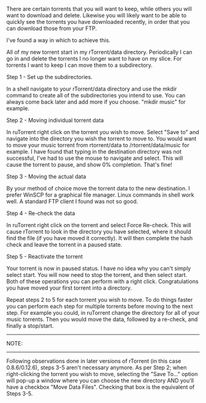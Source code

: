 
There are certain torrents that you will want to keep, while others you will want to download and delete. Likewise you will likely want to be able to quickly see the torrents you have downloaded recently, in order that you can download those from your FTP.

I've found a way in which to achieve this.

All of my new torrent start in my rTorrent/data directory. Periodically I can go in and delete the torrents I no longer want to have on my slice. For torrents I want to keep I can move them to a subdirectory.

Step 1 - Set up the subdirectories.

In a shell navigate to your rTorrent/data directory and use the mkdir command to create all of the subdirectories you intend to use. You can always come back later and add more if you choose. "mkdir music" for example.

Step 2 - Moving individual torrent data

In ruTorrent right click on the torrent you wish to move. Select "Save to" and navigate into the directory you wish the torrent to move to. You would want to move your music torrent from rtorrent/data to /rtorrent/data/music for example. I have found that typing in the destination directory was not successful, I've had to use the mouse to navigate and select. This will cause the torrent to pause, and show 0% completion. That's fine!

Step 3 - Moving the actual data

By your method of choice move the torrent data to the new destination. I prefer WinSCP for a graphical file manager. Linux commands in shell work well. A standard FTP client I found was not so good. 

Step 4 - Re-check the data

In ruTorrent right click on the torrent and select Force Re-check. This will cause rTorrent to look in the directory you have selected, where it should find the file (if you have moved it correctly). It will then complete the hash check and leave the torrent in a paused state.

Step 5 - Reactivate the torrent

Your torrent is now in paused status. I have no idea why you can't simply select start. You will now need to stop the torrent, and then select start. Both of these operations you can perform with a right click. Congratulations you have moved your first torrent into a directory.

Repeat steps 2 to 5 for each torrent you wish to move. To do things faster you can perform each step for multiple torrents before moving to the next step. For example you could, in ruTorrent change the directory for all of your music torrents. Then you would move the data, followed by a re-check, and finally a stop/start.

*****
NOTE:
***** 
Following observations done in later versions of rTorrent (in this case 0.8.6/0.12.6), steps 3-5 aren't necessary anymore. As per Step 2; when right-clicking the torrent you wish to move, selecting the "Save To..." option will pop-up a window where you can choose the new directory AND you'll have a checkbox "Move Data Files". Checking that box is the equivalent of Steps 3-5.